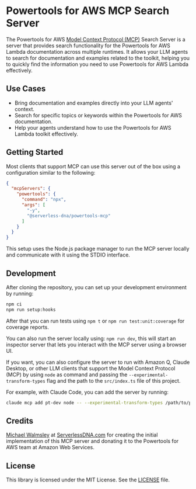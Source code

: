 # Powertools for AWS MCP Search Server

The Powertools for AWS [Model Context Protocol (MCP)](https://modelcontextprotocol.io/introduction) Search Server is a server that provides search functionality for the Powertools for AWS Lambda documentation across multiple runtimes. It allows your LLM agents to search for documentation and examples related to the toolkit, helping you to quickly find the information you need to use Powertools for AWS Lambda effectively.

## Use Cases

- Bring documentation and examples directly into your LLM agents' context.
- Search for specific topics or keywords within the Powertools for AWS documentation.
- Help your agents understand how to use the Powertools for AWS Lambda toolkit effectively.

## Getting Started

Most clients that support MCP can use this server out of the box using a configuration similar to the following:

```json
{
  "mcpServers": {
    "powertools": {
      "command": "npx",
      "args": [
        "-y",
        "@serverless-dna/powertools-mcp"
      ]
    }
  }
}
```

This setup uses the Node.js package manager to run the MCP server locally and communicate with it using the STDIO interface.

## Development

After cloning the repository, you can set up your development environment by running:

```bash
npm ci
npm run setup:hooks
```

After that you can run tests using `npm t` or `npm run test:unit:coverage` for coverage reports.

You can also run the server locally using: `npm run dev`, this will start an inspector server that lets you interact with the MCP server using a browser UI.

If you want, you can also configure the server to run with Amazon Q, Claude Desktop, or other LLM clients that support the Model Context Protocol (MCP) by using `node` as command and passing the `--experimental-transform-types` flag and the path to the `src/index.ts` file of this project.

For example, with Claude Code, you can add the server by running:

```bash
claude mcp add pt-dev node -- --experimental-transform-types /path/to/project/powertools-mcp/src/index.ts
```

## Credits

[Michael Walmsley](https://www.linkedin.com/in/walmsles/) at [ServerlessDNA.com](https://serverlessdna.com) for creating the initial implementation of this MCP server and donating it to the Powertools for AWS team at Amazon Web Services.

## License

This library is licensed under the MIT License. See the [LICENSE](https://github.com/aws-powertools/powertools-mcp/blob/main/LICENSE) file.
